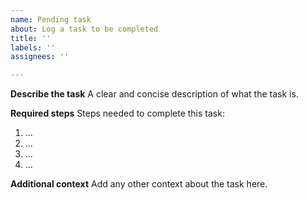 ```yaml
---
name: Pending task
about: Log a task to be completed
title: ''
labels: ''
assignees: ''

---
```


**Describe the task**
A clear and concise description of what the task is.

**Required steps**
Steps needed to complete this task:
1. ...
2. ...
3. ...
4. ...

**Additional context**
Add any other context about the task here.
